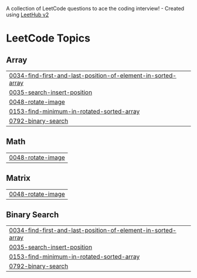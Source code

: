 A collection of LeetCode questions to ace the coding interview! - Created using [LeetHub v2](https://github.com/arunbhardwaj/LeetHub-2.0)
<!---LeetCode Topics Start-->
# LeetCode Topics
## Array
|  |
| ------- |
| [0034-find-first-and-last-position-of-element-in-sorted-array](https://github.com/mansisharma31/DSA/tree/master/0034-find-first-and-last-position-of-element-in-sorted-array) |
| [0035-search-insert-position](https://github.com/mansisharma31/DSA/tree/master/0035-search-insert-position) |
| [0048-rotate-image](https://github.com/mansisharma31/DSA/tree/master/0048-rotate-image) |
| [0153-find-minimum-in-rotated-sorted-array](https://github.com/mansisharma31/DSA/tree/master/0153-find-minimum-in-rotated-sorted-array) |
| [0792-binary-search](https://github.com/mansisharma31/DSA/tree/master/0792-binary-search) |
## Math
|  |
| ------- |
| [0048-rotate-image](https://github.com/mansisharma31/DSA/tree/master/0048-rotate-image) |
## Matrix
|  |
| ------- |
| [0048-rotate-image](https://github.com/mansisharma31/DSA/tree/master/0048-rotate-image) |
## Binary Search
|  |
| ------- |
| [0034-find-first-and-last-position-of-element-in-sorted-array](https://github.com/mansisharma31/DSA/tree/master/0034-find-first-and-last-position-of-element-in-sorted-array) |
| [0035-search-insert-position](https://github.com/mansisharma31/DSA/tree/master/0035-search-insert-position) |
| [0153-find-minimum-in-rotated-sorted-array](https://github.com/mansisharma31/DSA/tree/master/0153-find-minimum-in-rotated-sorted-array) |
| [0792-binary-search](https://github.com/mansisharma31/DSA/tree/master/0792-binary-search) |
<!---LeetCode Topics End-->